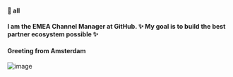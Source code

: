 #### 👋 all

#### I am the EMEA Channel Manager at GitHub. ✨ My goal is to build the best partner ecosystem possible ✨

                                                                     
#### Greeting from Amsterdam

![image](https://user-images.githubusercontent.com/17724767/119799090-0ae82280-bedc-11eb-9b7e-1884d24b49e4.png)
                                                                    
     
     
<!--
**MarcoHat/MarcoHat** is a ✨ _special_ ✨ repository because its `README.md` (this file) appears on your GitHub profile.

Here are some ideas to get you started:

- 🔭 I’m currently working on ...
- 🌱 I’m currently learning ...
- 👯 I’m looking to collaborate on ...
- 🤔 I’m looking for help with ...
- 💬 Ask me about ...
- 📫 How to reach me: ...
- 😄 Pronouns: ...
- ⚡ Fun fact: ...
-->
